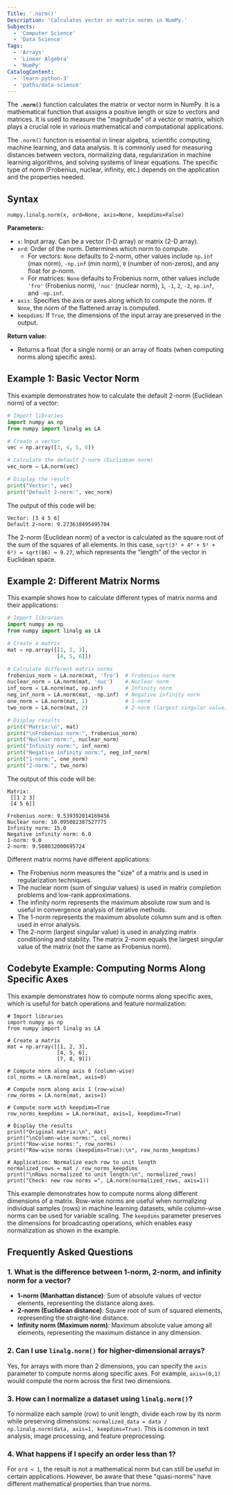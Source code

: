 ```yaml
---
Title: '.norm()'
Description: 'Calculates vector or matrix norms in NumPy.'
Subjects:
  - 'Computer Science'
  - 'Data Science'
Tags:
  - 'Arrays'
  - 'Linear Algebra'
  - 'NumPy'
CatalogContent:
  - 'learn-python-3'
  - 'paths/data-science'
---
```


The **`.norm()`** function calculates the matrix or vector norm in NumPy. It is a mathematical function that assigns a positive length or size to vectors and matrices. It is used to measure the "magnitude" of a vector or matrix, which plays a crucial role in various mathematical and computational applications.

The `.norm()` function is essential in linear algebra, scientific computing, machine learning, and data analysis. It is commonly used for measuring distances between vectors, normalizing data, regularization in machine learning algorithms, and solving systems of linear equations. The specific type of norm (Frobenius, nuclear, infinity, etc.) depends on the application and the properties needed.

## Syntax

```pseudo
numpy.linalg.norm(x, ord=None, axis=None, keepdims=False)
```

**Parameters:**

- `x`: Input array. Can be a vector (1-D array) or matrix (2-D array).
- `ord`: Order of the norm. Determines which norm to compute.
  - For vectors: `None` defaults to 2-norm, other values include `np.inf` (max norm), `-np.inf` (min norm), `0` (number of non-zeros), and any float for p-norm.
  - For matrices: `None` defaults to Frobenius norm, other values include `'fro'` (Frobenius norm), `'nuc'` (nuclear norm), `1`, `-1`, `2`, `-2`, `np.inf`, and `-np.inf`.
- `axis`: Specifies the axis or axes along which to compute the norm. If `None`, the norm of the flattened array is computed.
- `keepdims`: If `True`, the dimensions of the input array are preserved in the output.

**Return value:**

- Returns a float (for a single norm) or an array of floats (when computing norms along specific axes).

## Example 1: Basic Vector Norm

This example demonstrates how to calculate the default 2-norm (Euclidean norm) of a vector:

```py
# Import libraries
import numpy as np
from numpy import linalg as LA

# Create a vector
vec = np.array([3, 4, 5, 6])

# Calculate the default 2-norm (Euclidean norm)
vec_norm = LA.norm(vec)

# Display the result
print("Vector:", vec)
print("Default 2-norm:", vec_norm)
```

The output of this code will be:

```shell
Vector: [3 4 5 6]
Default 2-norm: 9.273618495495704
```

The 2-norm (Euclidean norm) of a vector is calculated as the square root of the sum of the squares of all elements. In this case, `sqrt(3² + 4² + 5² + 6²) = sqrt(86) ≈ 9.27`, which represents the "length" of the vector in Euclidean space.

## Example 2: Different Matrix Norms

This example shows how to calculate different types of matrix norms and their applications:

```py
# Import libraries
import numpy as np
from numpy import linalg as LA

# Create a matrix
mat = np.array([[1, 2, 3],
                [4, 5, 6]])

# Calculate different matrix norms
frobenius_norm = LA.norm(mat, 'fro')  # Frobenius norm
nuclear_norm = LA.norm(mat, 'nuc')    # Nuclear norm
inf_norm = LA.norm(mat, np.inf)       # Infinity norm
neg_inf_norm = LA.norm(mat, -np.inf)  # Negative infinity norm
one_norm = LA.norm(mat, 1)            # 1-norm
two_norm = LA.norm(mat, 2)            # 2-norm (largest singular value)

# Display results
print("Matrix:\n", mat)
print("\nFrobenius norm:", frobenius_norm)
print("Nuclear norm:", nuclear_norm)
print("Infinity norm:", inf_norm)
print("Negative infinity norm:", neg_inf_norm)
print("1-norm:", one_norm)
print("2-norm:", two_norm)
```

The output of this code will be:

```shell
Matrix:
 [[1 2 3]
 [4 5 6]]

Frobenius norm: 9.539392014169456
Nuclear norm: 10.095082387527775
Infinity norm: 15.0
Negative infinity norm: 6.0
1-norm: 9.0
2-norm: 9.508032000695724
```

Different matrix norms have different applications:

- The Frobenius norm measures the "size" of a matrix and is used in regularization techniques.
- The nuclear norm (sum of singular values) is used in matrix completion problems and low-rank approximations.
- The infinity norm represents the maximum absolute row sum and is useful in convergence analysis of iterative methods.
- The 1-norm represents the maximum absolute column sum and is often used in error analysis.
- The 2-norm (largest singular value) is used in analyzing matrix conditioning and stability. The matrix 2-norm equals the largest singular value of the matrix (not the same as Frobenius norm).

## Codebyte Example: Computing Norms Along Specific Axes

This example demonstrates how to compute norms along specific axes, which is useful for batch operations and feature normalization:

```codebyte/python
# Import libraries
import numpy as np
from numpy import linalg as LA

# Create a matrix
mat = np.array([[1, 2, 3],
                [4, 5, 6],
                [7, 8, 9]])

# Compute norm along axis 0 (column-wise)
col_norms = LA.norm(mat, axis=0)

# Compute norm along axis 1 (row-wise)
row_norms = LA.norm(mat, axis=1)

# Compute norm with keepdims=True
row_norms_keepdims = LA.norm(mat, axis=1, keepdims=True)

# Display the results
print("Original matrix:\n", mat)
print("\nColumn-wise norms:", col_norms)
print("Row-wise norms:", row_norms)
print("Row-wise norms (keepdims=True):\n", row_norms_keepdims)

# Application: Normalize each row to unit length
normalized_rows = mat / row_norms_keepdims
print("\nRows normalized to unit length:\n", normalized_rows)
print("Check: new row norms =", LA.norm(normalized_rows, axis=1))
```

This example demonstrates how to compute norms along different dimensions of a matrix. Row-wise norms are useful when normalizing individual samples (rows) in machine learning datasets, while column-wise norms can be used for variable scaling. The `keepdims` parameter preserves the dimensions for broadcasting operations, which enables easy normalization as shown in the example.

## Frequently Asked Questions

### 1. What is the difference between 1-norm, 2-norm, and infinity norm for a vector?

- **1-norm (Manhattan distance)**: Sum of absolute values of vector elements, representing the distance along axes.
- **2-norm (Euclidean distance)**: Square root of sum of squared elements, representing the straight-line distance.
- **Infinity norm (Maximum norm)**: Maximum absolute value among all elements, representing the maximum distance in any dimension.

### 2. Can I use `linalg.norm()` for higher-dimensional arrays?

Yes, for arrays with more than 2 dimensions, you can specify the `axis` parameter to compute norms along specific axes. For example, `axis=(0,1)` would compute the norm across the first two dimensions.

### 3. How can I normalize a dataset using `linalg.norm()`?

To normalize each sample (row) to unit length, divide each row by its norm while preserving dimensions: `normalized_data = data / np.linalg.norm(data, axis=1, keepdims=True)`. This is common in text analysis, image processing, and feature preprocessing.

### 4. What happens if I specify an order less than 1?

For `ord < 1`, the result is not a mathematical norm but can still be useful in certain applications. However, be aware that these "quasi-norms" have different mathematical properties than true norms.
